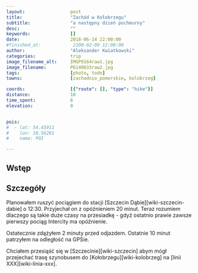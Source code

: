 ```yaml
---
layout:                 post
title:                  "Zachód w Kołobrzegu"
subtitle:               "a następny dzień pochmurny"
desc:                   ""
keywords:               []
date:                   2018-06-14 22:00:00
#finished_at:            2100-02-09 12:00:00
author:                 "Aleksander Kwiatkowski"
categories:             trip
image_filename_alt:     IMGP9164raw1.jpg
image_filename:         P6140633raw2.jpg
tags:                   [photo, todo]
towns:                  [zachodnio_pomorskie, kolobrzeg]

coords:                 [{"route": [], "type": "hike"}]
distance:               10
time_spent:             6
elevation:              0


pois:
#  - lat: 54.45911
#    lon: 18.56281
#    name: POI

---
```



## Wstęp

## Szczegóły

Planowałem ruszyć pociągiem do stacji [Szczecin Dąbie][wiki-szczecin-dabie]
o 12:30. Przyjechał on z opóźnieniem 20 minut.
Teraz rozumiem dlaczego są takie duże czasy na przesiadkę - gdyż ostatnio prawie
zawsze pierwszy pociąg Intercity ma opóźnienie.

Ostatecznie zdążyłem 2 minuty przed odjazdem. Ostatnie 10 minut
patrzyłem na odległość na GPSie.

Chciałem przesiąść się w [Szczecinie][wiki-szczecin] abym mógł
przejechać trasę szynobusem do [Kołobrzegu][wiki-kolobrzeg]
na [linii XXX][wiki-linia-xxx].
